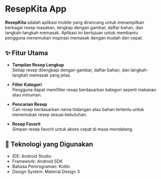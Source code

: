 # ResepKita App

**ResepKita** adalah aplikasi mobile yang dirancang untuk menampilkan berbagai resep masakan, lengkap dengan gambar, daftar bahan, dan langkah-langkah memasak. Aplikasi ini bertujuan untuk membantu pengguna menemukan inspirasi memasak dengan mudah dan cepat.

## ✨ Fitur Utama
- **Tampilan Resep Lengkap**  
  Setiap resep dilengkapi dengan gambar, daftar bahan, dan langkah-langkah memasak yang jelas.

- **Filter Kategori**  
  Pengguna dapat memfilter resep berdasarkan kategori seperti makanan atau minuman.

- **Pencarian Resep**  
  Cari resep berdasarkan nama hidangan atau bahan tertentu untuk menemukan resep sesuai kebutuhan.

- **Resep Favorit**  
  Simpan resep favorit untuk akses cepat di masa mendatang.

## 📱 Teknologi yang Digunakan
- IDE: Android Studio
- Framework: Android SDK
- Bahasa Pemrograman: Kotlin
- Design System: Material Design 3
